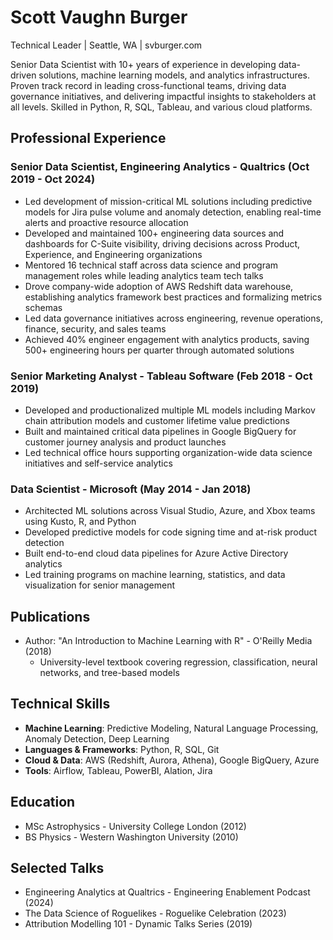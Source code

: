 <!--
You are a professional resume builder. Your job is to build the best 1-page resume using markdown. Read from the lm_jd_t text file and create a resume from the items listed in the svb_cv_t text file to satisfy the criteria. Use only truthful statements from the svb_cv_t file. Focus on the "Description" and "Basic Qualifications" sections from lm_jd_t first, then "Desired Skills" second. Build the resume following the similar structure from svb_cv_t.
-->

# Scott Vaughn Burger
Technical Leader | Seattle, WA | svburger.com

Senior Data Scientist with 10+ years of experience in developing data-driven solutions, machine learning models, and analytics infrastructures. Proven track record in leading cross-functional teams, driving data governance initiatives, and delivering impactful insights to stakeholders at all levels. Skilled in Python, R, SQL, Tableau, and various cloud platforms.

## Professional Experience

### Senior Data Scientist, Engineering Analytics - Qualtrics (Oct 2019 - Oct 2024)
- Led development of mission-critical ML solutions including predictive models for Jira pulse volume and anomaly detection, enabling real-time alerts and proactive resource allocation
- Developed and maintained 100+ engineering data sources and dashboards for C-Suite visibility, driving decisions across Product, Experience, and Engineering organizations
- Mentored 16 technical staff across data science and program management roles while leading analytics team tech talks
- Drove company-wide adoption of AWS Redshift data warehouse, establishing analytics framework best practices and formalizing metrics schemas
- Led data governance initiatives across engineering, revenue operations, finance, security, and sales teams
- Achieved 40% engineer engagement with analytics products, saving 500+ engineering hours per quarter through automated solutions

### Senior Marketing Analyst - Tableau Software (Feb 2018 - Oct 2019)
- Developed and productionalized multiple ML models including Markov chain attribution models and customer lifetime value predictions
- Built and maintained critical data pipelines in Google BigQuery for customer journey analysis and product launches
- Led technical office hours supporting organization-wide data science initiatives and self-service analytics

### Data Scientist - Microsoft (May 2014 - Jan 2018)
- Architected ML solutions across Visual Studio, Azure, and Xbox teams using Kusto, R, and Python
- Developed predictive models for code signing time and at-risk product detection
- Built end-to-end cloud data pipelines for Azure Active Directory analytics
- Led training programs on machine learning, statistics, and data visualization for senior management

## Publications
- Author: "An Introduction to Machine Learning with R" - O'Reilly Media (2018)
  - University-level textbook covering regression, classification, neural networks, and tree-based models

## Technical Skills
- **Machine Learning**: Predictive Modeling, Natural Language Processing, Anomaly Detection, Deep Learning
- **Languages & Frameworks**: Python, R, SQL, Git
- **Cloud & Data**: AWS (Redshift, Aurora, Athena), Google BigQuery, Azure
- **Tools**: Airflow, Tableau, PowerBI, Alation, Jira

## Education
- MSc Astrophysics - University College London (2012)
- BS Physics - Western Washington University (2010)

## Selected Talks
- Engineering Analytics at Qualtrics - Engineering Enablement Podcast (2024)
- The Data Science of Roguelikes - Roguelike Celebration (2023)
- Attribution Modelling 101 - Dynamic Talks Series (2019)
